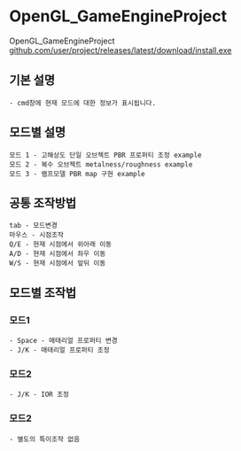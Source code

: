 # OpenGL_GameEngineProject
OpenGL_GameEngineProject
[github.com/user/project/releases/latest/download/install.exe](https://github.com/enopid/OpenGL_GameEngineProject/releases/download/release/exe.zip)
## 기본 설명
    - cmd창에 현재 모드에 대한 정보가 표시됩니다.

## 모드별 설명
    모드 1 - 고해상도 단일 오브젝트 PBR 프로퍼티 조정 example
    모드 2 - 복수 오브젝트 metalness/roughness example
    모드 3 - 램프모델 PBR map 구현 example
 
## 공통 조작방법
    tab - 모드변경
    마우스 - 시점조작
    Q/E - 현재 시점에서 위아래 이동
    A/D - 현재 시점에서 좌우 이동
    W/S - 현재 시점에서 앞뒤 이동

## 모드별 조작법
### 모드1
    - Space - 매태리얼 프로퍼티 변경
    - J/K - 매태리얼 프로퍼티 조정
### 모드2
    - J/K - IOR 조정
### 모드2
    - 별도의 특이조작 없음
